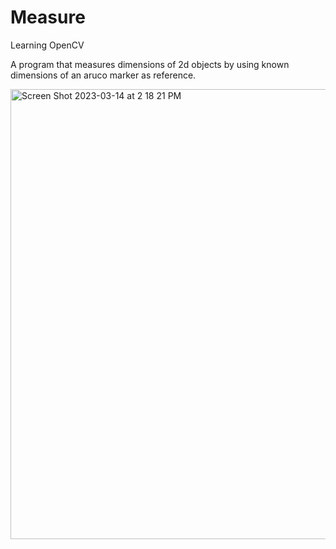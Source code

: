# Measure
Learning OpenCV

A program that measures dimensions of 2d objects by using known dimensions of an aruco marker as reference.

<img width="720" alt="Screen Shot 2023-03-14 at 2 18 21 PM" src="https://user-images.githubusercontent.com/56518530/225105969-31fc3163-f1e9-41f2-8db8-566c85074d8b.png">
